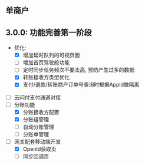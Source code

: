 ## 单商户
## 3.0.0: 功能完善第一阶段
- 优化:
    - [x] 增加延时队列的可视页面
    - [ ] 增加首页驾驶舱功能
    - [ ] 定时同步任务频次不要太高, 预防产生过多的数据
    - [x] 转账接收方类型优化
    - [x] 支付/退款/转账商户订单号查询时根据AppId做隔离
- [ ] 云闪付支付通道对接
- [ ] 分账功能
    - [x] 分账接收方配置
    - [x] 分账组管理
    - [ ] 自动分账管理
    - [ ] 分账单管理
- [ ] 网关配套移动端开发
    - [x] OpenId获取页
    - [ ] 同步回调页
